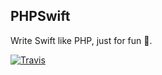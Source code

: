 PHPSwift
---------

Write Swift like PHP, just for fun 🙈.

[![Travis](https://img.shields.io/travis/johnlui/PHPSwift.svg)](https://travis-ci.org/johnlui/PHPSwift)